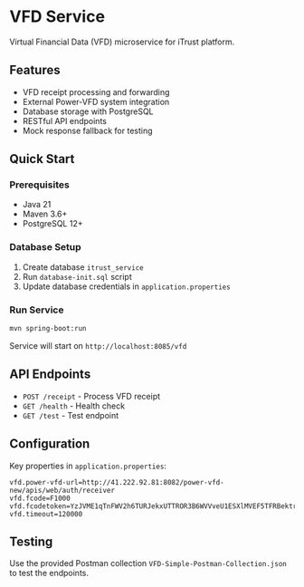 # VFD Service

Virtual Financial Data (VFD) microservice for iTrust platform.

## Features

- VFD receipt processing and forwarding
- External Power-VFD system integration
- Database storage with PostgreSQL
- RESTful API endpoints
- Mock response fallback for testing

## Quick Start

### Prerequisites

- Java 21
- Maven 3.6+
- PostgreSQL 12+

### Database Setup

1. Create database `itrust_service`
2. Run `database-init.sql` script
3. Update database credentials in `application.properties`

### Run Service

```bash
mvn spring-boot:run
```

Service will start on `http://localhost:8085/vfd`

## API Endpoints

- `POST /receipt` - Process VFD receipt
- `GET /health` - Health check
- `GET /test` - Test endpoint

## Configuration

Key properties in `application.properties`:

```properties
vfd.power-vfd-url=http://41.222.92.81:8082/power-vfd-new/apis/web/auth/receiver
vfd.fcode=F1000
vfd.fcodetoken=YzJVME1qTnFWV2h6TURJekxUTTROR3B6WVVveU1ESXlMVEF5TFRBektrWXhNREF3S2pBNU9qVTJPakV6TURNMExYQmpkRE15T1MweU16Z3lNdz09
vfd.timeout=120000
```

## Testing

Use the provided Postman collection `VFD-Simple-Postman-Collection.json` to test the endpoints.